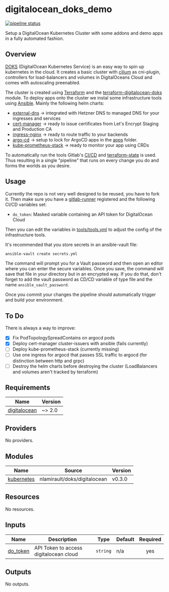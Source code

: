 # digitalocean_doks_demo

 [![pipeline status](https://code.immerda.ch/technat/digitalocean_doks_demo/badges/master/pipeline.svg)](https://code.immerda.ch/technat/digitalocean_doks_demo/-/commits/master)

Setup a DigitalOcean Kubernetes Cluster with some addons and demo apps in a fully automated fashion.

## Overview

[DOKS](https://docs.digitalocean.com/products/kubernetes/) (DigitalOcean Kubernetes Service) is an easy way to spin up kubernetes in the cloud. It creates a basic cluster with [cilium](https://cilium.io/) as cni-plugin, controllers for load-balancers and volumes in DigitalOceans Cloud and comes with autoscaling preenabled.

The cluster is created using [Terraform](https://www.terraform.io/) and the [terraform-digitalocean-doks](https://github.com/nlamirault/terraform-digitalocean-doks) module. To deploy apps onto the cluster we instal some infrastructure tools using [Ansible](https://www.ansible.com/). Mainly the following helm charts:

- [external-dns](https://artifacthub.io/packages/helm/external-dns/external-dns) -> integrated with Hetzner DNS to managed DNS for your ingresses and services
- [cert-manager](https://artifacthub.io/packages/helm/cert-manager/cert-manager) -> ready to issue certificates from Let's Encrypt Staging and Production CA
- [ingress-nginx](https://artifacthub.io/packages/helm/ingress-nginx/ingress-nginx) -> ready to route traffic to your backends
- [argo-cd](https://artifacthub.io/packages/helm/argo/argo-cd) -> setup to lock for ArgoCD apps in the [apps](./apps) folder. 
- [kube-prometheus-stack](https://artifacthub.io/packages/helm/prometheus-community/kube-prometheus-stack)  -> ready to monitor your app using CRDs

To automatically run the tools Gitlab's [CI/CD](https://docs.gitlab.com/ee/ci/) and [terraform-state](https://docs.gitlab.com/ee/user/infrastructure/iac/terraform_state.html) is used. Thus resulting in a single "pipeline" that runs on every change you do and forms the worlds as you desire.

## Usage

Currently the repo is not very well designed to be reused, you have to fork it. Then make sure you have a [gitlab-runner](https://docs.gitlab.com/runner/) registered and the following CI/CD variables set: 

- `do_token`: Masked variable containing an API token for DigitalOcean Cloud

Then you can edit the variables in [tools/tools.yml](./tools/tools.yml) to adjust the config of the infrastructure tools.

It's recommended that you store secrets in an ansible-vault file:

```bash
ansible-vault create secrets.yml
```

The command will prompt you for a Vault password and then open an editor where you can enter the secure variables. Once you save, the command will save that file in your directory but in an encrypted way. If you do that, don't forget to add the vault password as CD/CD variable of type file and the name `ansible_vault_password`.

Once you commit your changes the pipeline should automatically trigger and build your environment.

## To Do

There is always a way to improve:

- [x] Fix PodTopologySpreadContains on argocd pods 
- [x] Deploy cert-manager cluster-issuers with ansible (fails currently)
- [ ] Deploy kube-prometheus-stack (currently missing)
- [ ] Use one ingress for argocd that passes SSL traffic to argocd (for distinction between http and grpc)
- [ ] Destroy the helm charts before destroying the cluster (LoadBalancers and volumes aren't tracked by terraform)

<!-- BEGIN_TF_DOCS -->
## Requirements

| Name | Version |
|------|---------|
| <a name="requirement_digitalocean"></a> [digitalocean](#requirement\_digitalocean) | ~> 2.0 |

## Providers

No providers.

## Modules

| Name | Source | Version |
|------|--------|---------|
| <a name="module_kubernetes"></a> [kubernetes](#module\_kubernetes) | nlamirault/doks/digitalocean | v0.3.0 |

## Resources

No resources.

## Inputs

| Name | Description | Type | Default | Required |
|------|-------------|------|---------|:--------:|
| <a name="input_do_token"></a> [do\_token](#input\_do\_token) | API Token to access digitalocean cloud | `string` | n/a | yes |

## Outputs

No outputs.
<!-- END_TF_DOCS -->
